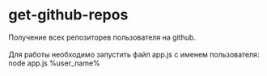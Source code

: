 # get-github-repos
Получение всех репозиторев пользователя на github.<br><br>
Для работы необходимо запустить файл app.js с именем пользователя: node app.js %user_name%

